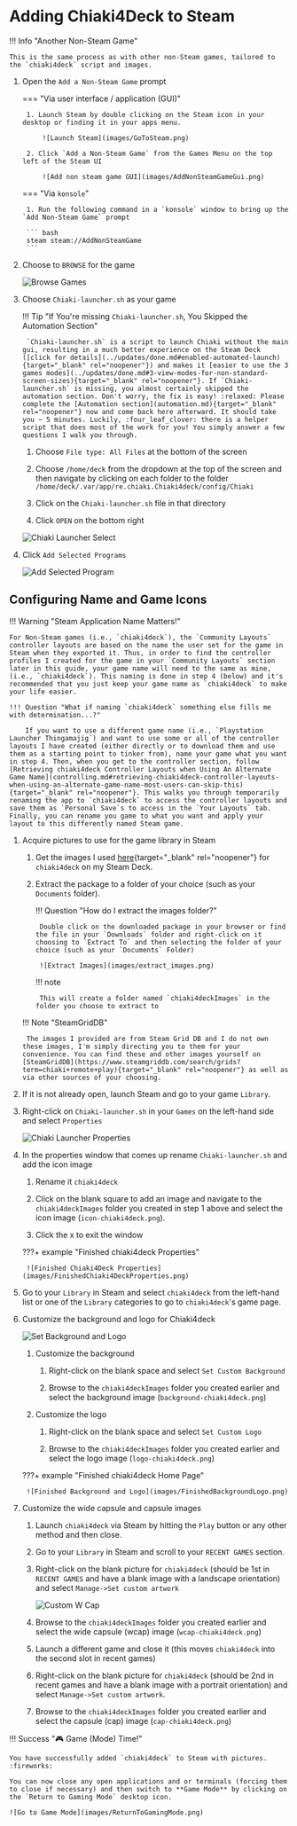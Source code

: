 # Adding Chiaki4Deck to Steam

!!! Info "Another Non-Steam Game"

    This is the same process as with other non-Steam games, tailored to the `chiaki4deck` script and images.

1. Open the `Add a Non-Steam Game` prompt

    === "Via user interface / application (GUI)"
    
        1. Launch Steam by double clicking on the Steam icon in your desktop or finding it in your apps menu.

            ![Launch Steam](images/GoToSteam.png)

        2. Click `Add a Non-Steam Game` from the Games Menu on the top left of the Steam UI

            ![Add non steam game GUI](images/AddNonSteamGameGui.png)

    === "Via `konsole`"

        1. Run the following command in a `konsole` window to bring up the `Add Non-Steam Game` prompt

        ``` bash
        steam steam://AddNonSteamGame
        ```

2. Choose to `BROWSE` for the game

    ![Browse Games](images/ChooseBrowse.png)

3. Choose `Chiaki-launcher.sh` as your game

    !!! Tip "If You're missing `Chiaki-launcher.sh`, You Skipped the Automation Section"

        `Chiaki-launcher.sh` is a script to launch Chiaki without the main gui, resulting in a much better experience on the Steam Deck ([click for details](../updates/done.md#enabled-automated-launch){target="_blank" rel="noopener"}) and makes it [easier to use the 3 games modes](../updates/done.md#3-view-modes-for-non-standard-screen-sizes){target="_blank" rel="noopener"}. If `Chiaki-launcher.sh` is missing, you almost certainly skipped the automation section. Don't worry, the fix is easy! :relaxed: Please complete the [Automation section](automation.md){target="_blank" rel="noopener"} now and come back here afterward. It should take you ~ 5 minutes. Luckily, :four_leaf_clover: there is a helper script that does most of the work for you! You simply answer a few questions I walk you through.

    1. Choose `File type: All Files` at the bottom of the screen

    2. Choose `/home/deck` from the dropdown at the top of the screen and then navigate by clicking on each folder to the folder `/home/deck/.var/app/re.chiaki.Chiaki4deck/config/Chiaki`

    3. Click on the `Chiaki-launcher.sh` file in that directory

    4. Click `OPEN` on the bottom right 

    ![Chiaki Launcher Select](images/SelectChiakiLauncher.png)

4. Click `Add Selected Programs`

    ![Add Selected Program](images/AddChiakiLauncher.png)


## Configuring Name and Game Icons

!!! Warning "Steam Application Name Matters!"

    For Non-Steam games (i.e., `chiaki4deck`), the `Community Layouts` controller layouts are based on the name the user set for the game in Steam when they exported it. Thus, in order to find the controller profiles I created for the game in your `Community Layouts` section later in this guide, your game name will need to the same as mine, (i.e., `chiaki4deck`). This naming is done in step 4 (below) and it's recommended that you just keep your game name as `chiaki4deck` to make your life easier.

    !!! Question "What if naming `chiaki4deck` something else fills me with determination...?"

        If you want to use a different game name (i.e., `Playstation Launcher Thingamajig`) and want to use some or all of the controller layouts I have created (either directly or to download them and use them as a starting point to tinker from), name your game what you want in step 4. Then, when you get to the controller section, follow [Retrieving chiaki4deck Controller Layouts when Using An Alternate Game Name](controlling.md#retrieving-chiaki4deck-controller-layouts-when-using-an-alternate-game-name-most-users-can-skip-this){target="_blank" rel="noopener"}. This walks you through temporarily renaming the app to `chiaki4deck` to access the controller layouts and save them as `Personal Save`s to access in the `Your Layouts` tab. Finally, you can rename you game to what you want and apply your layout to this differently named Steam game.

1. Acquire pictures to use for the game library in Steam

    1. Get the images I used [here](https://github.com/streetpea/chiaki4deck/releases/download/v1.0.0/chiaki4deckImages.tar.xz){target="_blank" rel="noopener"} for `chiaki4deck` on my Steam Deck.

    2. Extract the package to a folder of your choice (such as your `Documents` folder).
    
        !!! Question "How do I extract the images folder?"
        
            Double click on the downloaded package in your browser or find the file in your `Downloads` folder and right-click on it choosing to `Extract To` and then selecting the folder of your choice (such as your `Documents` Folder)

            ![Extract Images](images/extract_images.png)

        !!! note
            
            This will create a folder named `chiaki4deckImages` in the folder you choose to extract to

    !!! Note "SteamGridDB"
    
        The images I provided are from Steam Grid DB and I do not own these images, I'm simply directing you to them for your convenience. You can find these and other images yourself on [SteamGridDB](https://www.steamgriddb.com/search/grids?term=chiaki+remote+play){target="_blank" rel="noopener"} as well as via other sources of your choosing.

2. If it is not already open, launch Steam and go to your game `Library`.

3. Right-click on `Chiaki-launcher.sh` in your `Games` on the left-hand side and select `Properties`

    ![Chiaki Launcher Properties](images/ChiakiLauncherProperties.png)

4. In the properties window that comes up rename `Chiaki-launcher.sh` and add the icon image

    1. Rename it `chiaki4deck`

    2. Click on the blank square to add an image and navigate to the `chiaki4deckImages` folder you created in step 1 above and select the icon image (`icon-chiaki4deck.png`).

    3. Click the x to exit the window

    ???+ example "Finished chiaki4deck Properties"

        ![Finished Chiaki4Deck Properties](images/FinishedChiaki4DeckProperties.png)

5. Go to your `Library` in Steam and select `chiaki4deck` from the left-hand list or one of the `Library` categories to go to `chiaki4deck`'s game page.

6. Customize the background and logo for Chiaki4deck

    ![Set Background and Logo](images/SetBackgroundLogo.png)

    1. Customize the background
    
        1. Right-click on the blank space and select `Set Custom Background`

        2. Browse to the `chiaki4deckImages` folder you created earlier and select the background image (`background-chiaki4deck.png`)

    2. Customize the logo

        1. Right-click on the blank space and select `Set Custom Logo`

        2. Browse to the `chiaki4deckImages` folder you created earlier and select the logo image (`logo-chiaki4deck.png`)

    ???+ example "Finished chiaki4deck Home Page"

        ![Finished Background and Logo](images/FinishedBackgroundLogo.png)

7. Customize the wide capsule and capsule images

    1. Launch `chiaki4deck` via Steam by hitting the `Play` button or any other method and then close.
    
    2. Go to your `Library` in Steam and scroll to your `RECENT GAMES` section.

    3. Right-click on the blank picture for `chiaki4deck` (should be 1st in `RECENT GAMES` and have a blank image with a landscape orientation) and select `Manage->Set custom artwork`

        ![Custom W Cap](images/SetCustomWCap.png)

    4. Browse to the `chiaki4deckImages` folder you created earlier and select the wide capsule (wcap) image (`wcap-chiaki4deck.png`)

    5. Launch a different game and close it (this moves `chiaki4deck` into the second slot in recent games)

    6. Right-click on the blank picture for `chiaki4deck` (should be 2nd in recent games and have a blank image with a portrait orientation) and select `Manage->Set custom artwork`. 

    7. Browse to the `chiaki4deckImages` folder you created earlier and select the capsule (cap) image (`cap-chiaki4deck.png`)

!!! Success ":video_game: Game (Mode) Time!"

    You have successfully added `chiaki4deck` to Steam with pictures. :fireworks:
    
    You can now close any open applications and or terminals (forcing them to close if necessary) and then switch to **Game Mode** by clicking on the `Return to Gaming Mode` desktop icon.

    ![Go to Game Mode](images/ReturnToGamingMode.png)